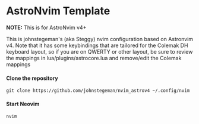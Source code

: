 # AstroNvim Template

**NOTE:** This is for AstroNvim v4+

This is johnstegeman's (aka Steggy) nvim configuration based on Astronvim v4. Note that it has some keybindings that are tailored for the Colemak DH keyboard layout, so if you are on QWERTY or other layout, be sure to review the mappings in lua/plugins/astrocore.lua and remove/edit the Colemak mappings

#### Clone the repository

```shell
git clone https://github.com/johnstegeman/nvim_astrov4 ~/.config/nvim
```

#### Start Neovim

```shell
nvim
```
